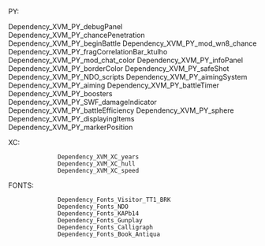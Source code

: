 PY:

Dependency_XVM_PY_debugPanel
Dependency_XVM_PY_chancePenetration
Dependency_XVM_PY_beginBattle
Dependency_XVM_PY_mod_wn8_chance
Dependency_XVM_PY_fragCorrelationBar_ktulho
Dependency_XVM_PY_mod_chat_color
Dependency_XVM_PY_infoPanel
Dependency_XVM_PY_borderColor
Dependency_XVM_PY_safeShot
Dependency_XVM_PY_NDO_scripts
Dependency_XVM_PY_aimingSystem
Dependency_XVM_PY_aiming
Dependency_XVM_PY_battleTimer
Dependency_XVM_PY_boosters
Dependency_XVM_PY_SWF_damageIndicator
Dependency_XVM_PY_battleEfficiency
Dependency_XVM_PY_sphere
Dependency_XVM_PY_displayingItems
Dependency_XVM_PY_markerPosition
 

XC:
 
                  Dependency_XVM_XC_years
                  Dependency_XVM_XC_hull
                  Dependency_XVM_XC_speed
                    

FONTS:
                    
                  Dependency_Fonts_Visitor_TT1_BRK
                  Dependency_Fonts_NDO
                  Dependency_Fonts_KAPb14
                  Dependency_Fonts_Gunplay
                  Dependency_Fonts_Calligraph
                  Dependency_Fonts_Book_Antiqua